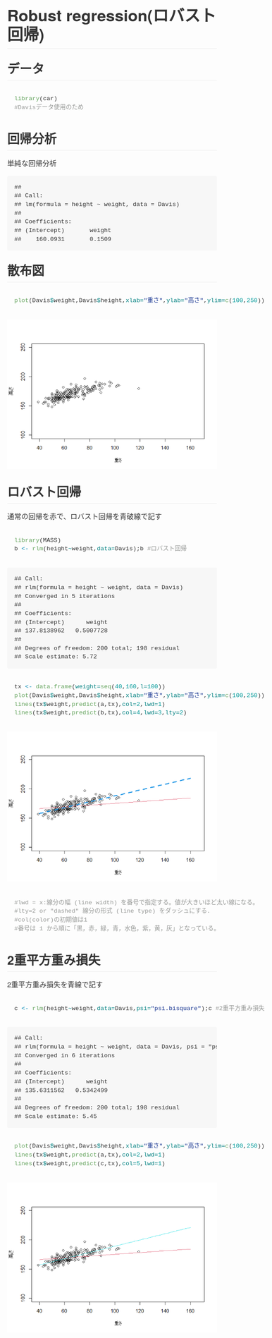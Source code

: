 <!DOCTYPE html>

<html xmlns="http://www.w3.org/1999/xhtml">

<head>

<meta charset="utf-8">
<meta http-equiv="Content-Type" content="text/html; charset=utf-8" />
<meta name="generator" content="pandoc" />
<meta name="viewport" content="width=device-width, initial-scale=1">

<link rel="stylesheet" href="data:text/css,%0A%40font%2Dface%20%7B%0Afont%2Dfamily%3A%20octicons%2Dlink%3B%0Asrc%3A%20url%28data%3Afont%2Fwoff%3Bcharset%3Dutf%2D8%3Bbase64%2Cd09GRgABAAAAAAZwABAAAAAACFQAAAAAAAAAAAAAAAAAAAAAAAAAAAAAAABEU0lHAAAGaAAAAAgAAAAIAAAAAUdTVUIAAAZcAAAACgAAAAoAAQAAT1MvMgAAAyQAAABJAAAAYFYEU3RjbWFwAAADcAAAAEUAAACAAJThvmN2dCAAAATkAAAABAAAAAQAAAAAZnBnbQAAA7gAAACyAAABCUM%2B8IhnYXNwAAAGTAAAABAAAAAQABoAI2dseWYAAAFsAAABPAAAAZwcEq9taGVhZAAAAsgAAAA0AAAANgh4a91oaGVhAAADCAAAABoAAAAkCA8DRGhtdHgAAAL8AAAADAAAAAwGAACfbG9jYQAAAsAAAAAIAAAACABiATBtYXhwAAACqAAAABgAAAAgAA8ASm5hbWUAAAToAAABQgAAAlXu73sOcG9zdAAABiwAAAAeAAAAME3QpOBwcmVwAAAEbAAAAHYAAAB%2FaFGpk3jaTY6xa8JAGMW%2FO62BDi0tJLYQincXEypYIiGJjSgHniQ6umTsUEyLm5BV6NDBP8Tpts6F0v%2Bk%2F0an2i%2BitHDw3v2%2B9%2BDBKTzsJNnWJNTgHEy4BgG3EMI9DCEDOGEXzDADU5hBKMIgNPZqoD3SilVaXZCER3%2FI7AtxEJLtzzuZfI%2BVVkprxTlXShWKb3TBecG11rwoNlmmn1P2WYcJczl32etSpKnziC7lQyWe1smVPy%2FLt7Kc%2B0vWY%2FgAgIIEqAN9we0pwKXreiMasxvabDQMM4riO%2BqxM2ogwDGOZTXxwxDiycQIcoYFBLj5K3EIaSctAq2kTYiw%2Bymhce7vwM9jSqO8JyVd5RH9gyTt2%2BJ%2FyUmYlIR0s04n6%2B7Vm1ozezUeLEaUjhaDSuXHwVRgvLJn1tQ7xiuVv%2FocTRF42mNgZGBgYGbwZOBiAAFGJBIMAAizAFoAAABiAGIAznjaY2BkYGAA4in8zwXi%2BW2%2BMjCzMIDApSwvXzC97Z4Ig8N%2FBxYGZgcgl52BCSQKAA3jCV8CAABfAAAAAAQAAEB42mNgZGBg4f3vACQZQABIMjKgAmYAKEgBXgAAeNpjYGY6wTiBgZWBg2kmUxoDA4MPhGZMYzBi1AHygVLYQUCaawqDA4PChxhmh%2F8ODDEsvAwHgMKMIDnGL0x7gJQCAwMAJd4MFwAAAHjaY2BgYGaA4DAGRgYQkAHyGMF8NgYrIM3JIAGVYYDT%2BAEjAwuDFpBmA9KMDEwMCh9i%2Fv8H8sH0%2F4dQc1iAmAkALaUKLgAAAHjaTY9LDsIgEIbtgqHUPpDi3gPoBVyRTmTddOmqTXThEXqrob2gQ1FjwpDvfwCBdmdXC5AVKFu3e5MfNFJ29KTQT48Ob9%2FlqYwOGZxeUelN2U2R6%2BcArgtCJpauW7UQBqnFkUsjAY%2FkOU1cP%2BDAgvxwn1chZDwUbd6CFimGXwzwF6tPbFIcjEl%2BvvmM%2FbyA48e6tWrKArm4ZJlCbdsrxksL1AwWn%2FyBSJKpYbq8AXaaTb8AAHja28jAwOC00ZrBeQNDQOWO%2F%2FsdBBgYGRiYWYAEELEwMTE4uzo5Zzo5b2BxdnFOcALxNjA6b2ByTswC8jYwg0VlNuoCTWAMqNzMzsoK1rEhNqByEyerg5PMJlYuVueETKcd%2F89uBpnpvIEVomeHLoMsAAe1Id4AAAAAAAB42oWQT07CQBTGv0JBhagk7HQzKxca2sJCE1hDt4QF%2B9JOS0nbaaYDCQfwCJ7Au3AHj%2BLO13FMmm6cl7785vven0kBjHCBhfpYuNa5Ph1c0e2Xu3jEvWG7UdPDLZ4N92nOm%2BEBXuAbHmIMSRMs%2B4aUEd4Nd3CHD8NdvOLTsA2GL8M9PODbcL%2BhD7C1xoaHeLJSEao0FEW14ckxC%2BTU8TxvsY6X0eLPmRhry2WVioLpkrbp84LLQPGI7c6sOiUzpWIWS5GzlSgUzzLBSikOPFTOXqly7rqx0Z1Q5BAIoZBSFihQYQOOBEdkCOgXTOHA07HAGjGWiIjaPZNW13%2F%2Blm6S9FT7rLHFJ6fQbkATOG1j2OFMucKJJsxIVfQORl%2B9Jyda6Sl1dUYhSCm1dyClfoeDve4qMYdLEbfqHf3O%2FAdDumsjAAB42mNgYoAAZQYjBmyAGYQZmdhL8zLdDEydARfoAqIAAAABAAMABwAKABMAB%2F%2F%2FAA8AAQAAAAAAAAAAAAAAAAABAAAAAA%3D%3D%29%20format%28%27woff%27%29%3B%0A%7D%0Abody%20%7B%0A%2Dwebkit%2Dtext%2Dsize%2Dadjust%3A%20100%25%3B%0Atext%2Dsize%2Dadjust%3A%20100%25%3B%0Acolor%3A%20%23333%3B%0Afont%2Dfamily%3A%20%22Helvetica%20Neue%22%2C%20Helvetica%2C%20%22Segoe%20UI%22%2C%20Arial%2C%20freesans%2C%20sans%2Dserif%2C%20%22Apple%20Color%20Emoji%22%2C%20%22Segoe%20UI%20Emoji%22%2C%20%22Segoe%20UI%20Symbol%22%3B%0Afont%2Dsize%3A%2016px%3B%0Aline%2Dheight%3A%201%2E6%3B%0Aword%2Dwrap%3A%20break%2Dword%3B%0A%7D%0Aa%20%7B%0Abackground%2Dcolor%3A%20transparent%3B%0A%7D%0Aa%3Aactive%2C%0Aa%3Ahover%20%7B%0Aoutline%3A%200%3B%0A%7D%0Astrong%20%7B%0Afont%2Dweight%3A%20bold%3B%0A%7D%0Ah1%20%7B%0Afont%2Dsize%3A%202em%3B%0Amargin%3A%200%2E67em%200%3B%0A%7D%0Aimg%20%7B%0Aborder%3A%200%3B%0A%7D%0Ahr%20%7B%0Abox%2Dsizing%3A%20content%2Dbox%3B%0Aheight%3A%200%3B%0A%7D%0Apre%20%7B%0Aoverflow%3A%20auto%3B%0A%7D%0Acode%2C%0Akbd%2C%0Apre%20%7B%0Afont%2Dfamily%3A%20monospace%2C%20monospace%3B%0Afont%2Dsize%3A%201em%3B%0A%7D%0Ainput%20%7B%0Acolor%3A%20inherit%3B%0Afont%3A%20inherit%3B%0Amargin%3A%200%3B%0A%7D%0Ahtml%20input%5Bdisabled%5D%20%7B%0Acursor%3A%20default%3B%0A%7D%0Ainput%20%7B%0Aline%2Dheight%3A%20normal%3B%0A%7D%0Ainput%5Btype%3D%22checkbox%22%5D%20%7B%0Abox%2Dsizing%3A%20border%2Dbox%3B%0Apadding%3A%200%3B%0A%7D%0Atable%20%7B%0Aborder%2Dcollapse%3A%20collapse%3B%0Aborder%2Dspacing%3A%200%3B%0A%7D%0Atd%2C%0Ath%20%7B%0Apadding%3A%200%3B%0A%7D%0A%2A%20%7B%0Abox%2Dsizing%3A%20border%2Dbox%3B%0A%7D%0Ainput%20%7B%0Afont%3A%2013px%20%2F%201%2E4%20Helvetica%2C%20arial%2C%20nimbussansl%2C%20liberationsans%2C%20freesans%2C%20clean%2C%20sans%2Dserif%2C%20%22Apple%20Color%20Emoji%22%2C%20%22Segoe%20UI%20Emoji%22%2C%20%22Segoe%20UI%20Symbol%22%3B%0A%7D%0Aa%20%7B%0Acolor%3A%20%234078c0%3B%0Atext%2Ddecoration%3A%20none%3B%0A%7D%0Aa%3Ahover%2C%0Aa%3Aactive%20%7B%0Atext%2Ddecoration%3A%20underline%3B%0A%7D%0Ahr%20%7B%0Aheight%3A%200%3B%0Amargin%3A%2015px%200%3B%0Aoverflow%3A%20hidden%3B%0Abackground%3A%20transparent%3B%0Aborder%3A%200%3B%0Aborder%2Dbottom%3A%201px%20solid%20%23ddd%3B%0A%7D%0Ahr%3Abefore%20%7B%0Adisplay%3A%20table%3B%0Acontent%3A%20%22%22%3B%0A%7D%0Ahr%3Aafter%20%7B%0Adisplay%3A%20table%3B%0Aclear%3A%20both%3B%0Acontent%3A%20%22%22%3B%0A%7D%0Ah1%2C%0Ah2%2C%0Ah3%2C%0Ah4%2C%0Ah5%2C%0Ah6%20%7B%0Amargin%2Dtop%3A%2015px%3B%0Amargin%2Dbottom%3A%2015px%3B%0Aline%2Dheight%3A%201%2E1%3B%0A%7D%0Ah1%20%7B%0Afont%2Dsize%3A%2030px%3B%0A%7D%0Ah2%20%7B%0Afont%2Dsize%3A%2021px%3B%0A%7D%0Ah3%20%7B%0Afont%2Dsize%3A%2016px%3B%0A%7D%0Ah4%20%7B%0Afont%2Dsize%3A%2014px%3B%0A%7D%0Ah5%20%7B%0Afont%2Dsize%3A%2012px%3B%0A%7D%0Ah6%20%7B%0Afont%2Dsize%3A%2011px%3B%0A%7D%0Ablockquote%20%7B%0Amargin%3A%200%3B%0A%7D%0Aul%2C%0Aol%20%7B%0Apadding%3A%200%3B%0Amargin%2Dtop%3A%200%3B%0Amargin%2Dbottom%3A%200%3B%0A%7D%0Aol%20ol%2C%0Aul%20ol%20%7B%0Alist%2Dstyle%2Dtype%3A%20lower%2Droman%3B%0A%7D%0Aul%20ul%20ol%2C%0Aul%20ol%20ol%2C%0Aol%20ul%20ol%2C%0Aol%20ol%20ol%20%7B%0Alist%2Dstyle%2Dtype%3A%20lower%2Dalpha%3B%0A%7D%0Add%20%7B%0Amargin%2Dleft%3A%200%3B%0A%7D%0Acode%20%7B%0Afont%2Dfamily%3A%20Consolas%2C%20%22Liberation%20Mono%22%2C%20Menlo%2C%20Courier%2C%20monospace%3B%0Afont%2Dsize%3A%2012px%3B%0A%7D%0Apre%20%7B%0Amargin%2Dtop%3A%200%3B%0Amargin%2Dbottom%3A%200%3B%0Afont%3A%2012px%20Consolas%2C%20%22Liberation%20Mono%22%2C%20Menlo%2C%20Courier%2C%20monospace%3B%0A%7D%0A%2Eselect%3A%3A%2Dms%2Dexpand%20%7B%0Aopacity%3A%200%3B%0A%7D%0A%2Eocticon%20%7B%0Afont%3A%20normal%20normal%20normal%2016px%2F1%20octicons%2Dlink%3B%0Adisplay%3A%20inline%2Dblock%3B%0Atext%2Ddecoration%3A%20none%3B%0Atext%2Drendering%3A%20auto%3B%0A%2Dwebkit%2Dfont%2Dsmoothing%3A%20antialiased%3B%0A%2Dmoz%2Dosx%2Dfont%2Dsmoothing%3A%20grayscale%3B%0A%2Dwebkit%2Duser%2Dselect%3A%20none%3B%0A%2Dmoz%2Duser%2Dselect%3A%20none%3B%0A%2Dms%2Duser%2Dselect%3A%20none%3B%0Auser%2Dselect%3A%20none%3B%0A%7D%0A%2Eocticon%2Dlink%3Abefore%20%7B%0Acontent%3A%20%27%5Cf05c%27%3B%0A%7D%0A%2Emarkdown%2Dbody%3Abefore%20%7B%0Adisplay%3A%20table%3B%0Acontent%3A%20%22%22%3B%0A%7D%0A%2Emarkdown%2Dbody%3Aafter%20%7B%0Adisplay%3A%20table%3B%0Aclear%3A%20both%3B%0Acontent%3A%20%22%22%3B%0A%7D%0A%2Emarkdown%2Dbody%3E%2A%3Afirst%2Dchild%20%7B%0Amargin%2Dtop%3A%200%20%21important%3B%0A%7D%0A%2Emarkdown%2Dbody%3E%2A%3Alast%2Dchild%20%7B%0Amargin%2Dbottom%3A%200%20%21important%3B%0A%7D%0Aa%3Anot%28%5Bhref%5D%29%20%7B%0Acolor%3A%20inherit%3B%0Atext%2Ddecoration%3A%20none%3B%0A%7D%0A%2Eanchor%20%7B%0Adisplay%3A%20inline%2Dblock%3B%0Apadding%2Dright%3A%202px%3B%0Amargin%2Dleft%3A%20%2D18px%3B%0A%7D%0A%2Eanchor%3Afocus%20%7B%0Aoutline%3A%20none%3B%0A%7D%0Ah1%2C%0Ah2%2C%0Ah3%2C%0Ah4%2C%0Ah5%2C%0Ah6%20%7B%0Amargin%2Dtop%3A%201em%3B%0Amargin%2Dbottom%3A%2016px%3B%0Afont%2Dweight%3A%20bold%3B%0Aline%2Dheight%3A%201%2E4%3B%0A%7D%0Ah1%20%2Eocticon%2Dlink%2C%0Ah2%20%2Eocticon%2Dlink%2C%0Ah3%20%2Eocticon%2Dlink%2C%0Ah4%20%2Eocticon%2Dlink%2C%0Ah5%20%2Eocticon%2Dlink%2C%0Ah6%20%2Eocticon%2Dlink%20%7B%0Acolor%3A%20%23000%3B%0Avertical%2Dalign%3A%20middle%3B%0Avisibility%3A%20hidden%3B%0A%7D%0Ah1%3Ahover%20%2Eanchor%2C%0Ah2%3Ahover%20%2Eanchor%2C%0Ah3%3Ahover%20%2Eanchor%2C%0Ah4%3Ahover%20%2Eanchor%2C%0Ah5%3Ahover%20%2Eanchor%2C%0Ah6%3Ahover%20%2Eanchor%20%7B%0Atext%2Ddecoration%3A%20none%3B%0A%7D%0Ah1%3Ahover%20%2Eanchor%20%2Eocticon%2Dlink%2C%0Ah2%3Ahover%20%2Eanchor%20%2Eocticon%2Dlink%2C%0Ah3%3Ahover%20%2Eanchor%20%2Eocticon%2Dlink%2C%0Ah4%3Ahover%20%2Eanchor%20%2Eocticon%2Dlink%2C%0Ah5%3Ahover%20%2Eanchor%20%2Eocticon%2Dlink%2C%0Ah6%3Ahover%20%2Eanchor%20%2Eocticon%2Dlink%20%7B%0Avisibility%3A%20visible%3B%0A%7D%0Ah1%20%7B%0Apadding%2Dbottom%3A%200%2E3em%3B%0Afont%2Dsize%3A%202%2E25em%3B%0Aline%2Dheight%3A%201%2E2%3B%0Aborder%2Dbottom%3A%201px%20solid%20%23eee%3B%0A%7D%0Ah1%20%2Eanchor%20%7B%0Aline%2Dheight%3A%201%3B%0A%7D%0Ah2%20%7B%0Apadding%2Dbottom%3A%200%2E3em%3B%0Afont%2Dsize%3A%201%2E75em%3B%0Aline%2Dheight%3A%201%2E225%3B%0Aborder%2Dbottom%3A%201px%20solid%20%23eee%3B%0A%7D%0Ah2%20%2Eanchor%20%7B%0Aline%2Dheight%3A%201%3B%0A%7D%0Ah3%20%7B%0Afont%2Dsize%3A%201%2E5em%3B%0Aline%2Dheight%3A%201%2E43%3B%0A%7D%0Ah3%20%2Eanchor%20%7B%0Aline%2Dheight%3A%201%2E2%3B%0A%7D%0Ah4%20%7B%0Afont%2Dsize%3A%201%2E25em%3B%0A%7D%0Ah4%20%2Eanchor%20%7B%0Aline%2Dheight%3A%201%2E2%3B%0A%7D%0Ah5%20%7B%0Afont%2Dsize%3A%201em%3B%0A%7D%0Ah5%20%2Eanchor%20%7B%0Aline%2Dheight%3A%201%2E1%3B%0A%7D%0Ah6%20%7B%0Afont%2Dsize%3A%201em%3B%0Acolor%3A%20%23777%3B%0A%7D%0Ah6%20%2Eanchor%20%7B%0Aline%2Dheight%3A%201%2E1%3B%0A%7D%0Ap%2C%0Ablockquote%2C%0Aul%2C%0Aol%2C%0Adl%2C%0Atable%2C%0Apre%20%7B%0Amargin%2Dtop%3A%200%3B%0Amargin%2Dbottom%3A%2016px%3B%0A%7D%0Ahr%20%7B%0Aheight%3A%204px%3B%0Apadding%3A%200%3B%0Amargin%3A%2016px%200%3B%0Abackground%2Dcolor%3A%20%23e7e7e7%3B%0Aborder%3A%200%20none%3B%0A%7D%0Aul%2C%0Aol%20%7B%0Apadding%2Dleft%3A%202em%3B%0A%7D%0Aul%20ul%2C%0Aul%20ol%2C%0Aol%20ol%2C%0Aol%20ul%20%7B%0Amargin%2Dtop%3A%200%3B%0Amargin%2Dbottom%3A%200%3B%0A%7D%0Ali%3Ep%20%7B%0Amargin%2Dtop%3A%2016px%3B%0A%7D%0Adl%20%7B%0Apadding%3A%200%3B%0A%7D%0Adl%20dt%20%7B%0Apadding%3A%200%3B%0Amargin%2Dtop%3A%2016px%3B%0Afont%2Dsize%3A%201em%3B%0Afont%2Dstyle%3A%20italic%3B%0Afont%2Dweight%3A%20bold%3B%0A%7D%0Adl%20dd%20%7B%0Apadding%3A%200%2016px%3B%0Amargin%2Dbottom%3A%2016px%3B%0A%7D%0Ablockquote%20%7B%0Apadding%3A%200%2015px%3B%0Acolor%3A%20%23777%3B%0Aborder%2Dleft%3A%204px%20solid%20%23ddd%3B%0A%7D%0Ablockquote%3E%3Afirst%2Dchild%20%7B%0Amargin%2Dtop%3A%200%3B%0A%7D%0Ablockquote%3E%3Alast%2Dchild%20%7B%0Amargin%2Dbottom%3A%200%3B%0A%7D%0Atable%20%7B%0Adisplay%3A%20block%3B%0Awidth%3A%20100%25%3B%0Aoverflow%3A%20auto%3B%0Aword%2Dbreak%3A%20normal%3B%0Aword%2Dbreak%3A%20keep%2Dall%3B%0A%7D%0Atable%20th%20%7B%0Afont%2Dweight%3A%20bold%3B%0A%7D%0Atable%20th%2C%0Atable%20td%20%7B%0Apadding%3A%206px%2013px%3B%0Aborder%3A%201px%20solid%20%23ddd%3B%0A%7D%0Atable%20tr%20%7B%0Abackground%2Dcolor%3A%20%23fff%3B%0Aborder%2Dtop%3A%201px%20solid%20%23ccc%3B%0A%7D%0Atable%20tr%3Anth%2Dchild%282n%29%20%7B%0Abackground%2Dcolor%3A%20%23f8f8f8%3B%0A%7D%0Aimg%20%7B%0Amax%2Dwidth%3A%20100%25%3B%0Abox%2Dsizing%3A%20content%2Dbox%3B%0Abackground%2Dcolor%3A%20%23fff%3B%0A%7D%0Acode%20%7B%0Apadding%3A%200%3B%0Apadding%2Dtop%3A%200%2E2em%3B%0Apadding%2Dbottom%3A%200%2E2em%3B%0Amargin%3A%200%3B%0Afont%2Dsize%3A%2085%25%3B%0Abackground%2Dcolor%3A%20rgba%280%2C0%2C0%2C0%2E04%29%3B%0Aborder%2Dradius%3A%203px%3B%0A%7D%0Acode%3Abefore%2C%0Acode%3Aafter%20%7B%0Aletter%2Dspacing%3A%20%2D0%2E2em%3B%0Acontent%3A%20%22%5C00a0%22%3B%0A%7D%0Apre%3Ecode%20%7B%0Apadding%3A%200%3B%0Amargin%3A%200%3B%0Afont%2Dsize%3A%20100%25%3B%0Aword%2Dbreak%3A%20normal%3B%0Awhite%2Dspace%3A%20pre%3B%0Abackground%3A%20transparent%3B%0Aborder%3A%200%3B%0A%7D%0A%2Ehighlight%20%7B%0Amargin%2Dbottom%3A%2016px%3B%0A%7D%0A%2Ehighlight%20pre%2C%0Apre%20%7B%0Apadding%3A%2016px%3B%0Aoverflow%3A%20auto%3B%0Afont%2Dsize%3A%2085%25%3B%0Aline%2Dheight%3A%201%2E45%3B%0Abackground%2Dcolor%3A%20%23f7f7f7%3B%0Aborder%2Dradius%3A%203px%3B%0A%7D%0A%2Ehighlight%20pre%20%7B%0Amargin%2Dbottom%3A%200%3B%0Aword%2Dbreak%3A%20normal%3B%0A%7D%0Apre%20%7B%0Aword%2Dwrap%3A%20normal%3B%0A%7D%0Apre%20code%20%7B%0Adisplay%3A%20inline%3B%0Amax%2Dwidth%3A%20initial%3B%0Apadding%3A%200%3B%0Amargin%3A%200%3B%0Aoverflow%3A%20initial%3B%0Aline%2Dheight%3A%20inherit%3B%0Aword%2Dwrap%3A%20normal%3B%0Abackground%2Dcolor%3A%20transparent%3B%0Aborder%3A%200%3B%0A%7D%0Apre%20code%3Abefore%2C%0Apre%20code%3Aafter%20%7B%0Acontent%3A%20normal%3B%0A%7D%0Akbd%20%7B%0Adisplay%3A%20inline%2Dblock%3B%0Apadding%3A%203px%205px%3B%0Afont%2Dsize%3A%2011px%3B%0Aline%2Dheight%3A%2010px%3B%0Acolor%3A%20%23555%3B%0Avertical%2Dalign%3A%20middle%3B%0Abackground%2Dcolor%3A%20%23fcfcfc%3B%0Aborder%3A%20solid%201px%20%23ccc%3B%0Aborder%2Dbottom%2Dcolor%3A%20%23bbb%3B%0Aborder%2Dradius%3A%203px%3B%0Abox%2Dshadow%3A%20inset%200%20%2D1px%200%20%23bbb%3B%0A%7D%0A%2Epl%2Dc%20%7B%0Acolor%3A%20%23969896%3B%0A%7D%0A%2Epl%2Dc1%2C%0A%2Epl%2Ds%20%2Epl%2Dv%20%7B%0Acolor%3A%20%230086b3%3B%0A%7D%0A%2Epl%2De%2C%0A%2Epl%2Den%20%7B%0Acolor%3A%20%23795da3%3B%0A%7D%0A%2Epl%2Ds%20%2Epl%2Ds1%2C%0A%2Epl%2Dsmi%20%7B%0Acolor%3A%20%23333%3B%0A%7D%0A%2Epl%2Dent%20%7B%0Acolor%3A%20%2363a35c%3B%0A%7D%0A%2Epl%2Dk%20%7B%0Acolor%3A%20%23a71d5d%3B%0A%7D%0A%2Epl%2Dpds%2C%0A%2Epl%2Ds%2C%0A%2Epl%2Ds%20%2Epl%2Dpse%20%2Epl%2Ds1%2C%0A%2Epl%2Dsr%2C%0A%2Epl%2Dsr%20%2Epl%2Dcce%2C%0A%2Epl%2Dsr%20%2Epl%2Dsra%2C%0A%2Epl%2Dsr%20%2Epl%2Dsre%20%7B%0Acolor%3A%20%23183691%3B%0A%7D%0A%2Epl%2Dv%20%7B%0Acolor%3A%20%23ed6a43%3B%0A%7D%0A%2Epl%2Did%20%7B%0Acolor%3A%20%23b52a1d%3B%0A%7D%0A%2Epl%2Dii%20%7B%0Abackground%2Dcolor%3A%20%23b52a1d%3B%0Acolor%3A%20%23f8f8f8%3B%0A%7D%0A%2Epl%2Dsr%20%2Epl%2Dcce%20%7B%0Acolor%3A%20%2363a35c%3B%0Afont%2Dweight%3A%20bold%3B%0A%7D%0A%2Epl%2Dml%20%7B%0Acolor%3A%20%23693a17%3B%0A%7D%0A%2Epl%2Dmh%2C%0A%2Epl%2Dmh%20%2Epl%2Den%2C%0A%2Epl%2Dms%20%7B%0Acolor%3A%20%231d3e81%3B%0Afont%2Dweight%3A%20bold%3B%0A%7D%0A%2Epl%2Dmq%20%7B%0Acolor%3A%20%23008080%3B%0A%7D%0A%2Epl%2Dmi%20%7B%0Acolor%3A%20%23333%3B%0Afont%2Dstyle%3A%20italic%3B%0A%7D%0A%2Epl%2Dmb%20%7B%0Acolor%3A%20%23333%3B%0Afont%2Dweight%3A%20bold%3B%0A%7D%0A%2Epl%2Dmd%20%7B%0Abackground%2Dcolor%3A%20%23ffecec%3B%0Acolor%3A%20%23bd2c00%3B%0A%7D%0A%2Epl%2Dmi1%20%7B%0Abackground%2Dcolor%3A%20%23eaffea%3B%0Acolor%3A%20%2355a532%3B%0A%7D%0A%2Epl%2Dmdr%20%7B%0Acolor%3A%20%23795da3%3B%0Afont%2Dweight%3A%20bold%3B%0A%7D%0A%2Epl%2Dmo%20%7B%0Acolor%3A%20%231d3e81%3B%0A%7D%0Akbd%20%7B%0Adisplay%3A%20inline%2Dblock%3B%0Apadding%3A%203px%205px%3B%0Afont%3A%2011px%20Consolas%2C%20%22Liberation%20Mono%22%2C%20Menlo%2C%20Courier%2C%20monospace%3B%0Aline%2Dheight%3A%2010px%3B%0Acolor%3A%20%23555%3B%0Avertical%2Dalign%3A%20middle%3B%0Abackground%2Dcolor%3A%20%23fcfcfc%3B%0Aborder%3A%20solid%201px%20%23ccc%3B%0Aborder%2Dbottom%2Dcolor%3A%20%23bbb%3B%0Aborder%2Dradius%3A%203px%3B%0Abox%2Dshadow%3A%20inset%200%20%2D1px%200%20%23bbb%3B%0A%7D%0A%2Etask%2Dlist%2Ditem%20%7B%0Alist%2Dstyle%2Dtype%3A%20none%3B%0A%7D%0A%2Etask%2Dlist%2Ditem%2B%2Etask%2Dlist%2Ditem%20%7B%0Amargin%2Dtop%3A%203px%3B%0A%7D%0A%2Etask%2Dlist%2Ditem%20input%20%7B%0Amargin%3A%200%200%2E35em%200%2E25em%20%2D1%2E6em%3B%0Avertical%2Dalign%3A%20middle%3B%0A%7D%0A%3Achecked%2B%2Eradio%2Dlabel%20%7B%0Az%2Dindex%3A%201%3B%0Aposition%3A%20relative%3B%0Aborder%2Dcolor%3A%20%234078c0%3B%0A%7D%0A%2EsourceLine%20%7B%0Adisplay%3A%20inline%2Dblock%3B%0A%7D%0Acode%20%2Ekw%20%7B%20color%3A%20%23000000%3B%20%7D%0Acode%20%2Edt%20%7B%20color%3A%20%23ed6a43%3B%20%7D%0Acode%20%2Edv%20%7B%20color%3A%20%23009999%3B%20%7D%0Acode%20%2Ebn%20%7B%20color%3A%20%23009999%3B%20%7D%0Acode%20%2Efl%20%7B%20color%3A%20%23009999%3B%20%7D%0Acode%20%2Ech%20%7B%20color%3A%20%23009999%3B%20%7D%0Acode%20%2Est%20%7B%20color%3A%20%23183691%3B%20%7D%0Acode%20%2Eco%20%7B%20color%3A%20%23969896%3B%20%7D%0Acode%20%2Eot%20%7B%20color%3A%20%230086b3%3B%20%7D%0Acode%20%2Eal%20%7B%20color%3A%20%23a61717%3B%20%7D%0Acode%20%2Efu%20%7B%20color%3A%20%2363a35c%3B%20%7D%0Acode%20%2Eer%20%7B%20color%3A%20%23a61717%3B%20background%2Dcolor%3A%20%23e3d2d2%3B%20%7D%0Acode%20%2Ewa%20%7B%20color%3A%20%23000000%3B%20%7D%0Acode%20%2Ecn%20%7B%20color%3A%20%23008080%3B%20%7D%0Acode%20%2Esc%20%7B%20color%3A%20%23008080%3B%20%7D%0Acode%20%2Evs%20%7B%20color%3A%20%23183691%3B%20%7D%0Acode%20%2Ess%20%7B%20color%3A%20%23183691%3B%20%7D%0Acode%20%2Eim%20%7B%20color%3A%20%23000000%3B%20%7D%0Acode%20%2Eva%20%7Bcolor%3A%20%23008080%3B%20%7D%0Acode%20%2Ecf%20%7B%20color%3A%20%23000000%3B%20%7D%0Acode%20%2Eop%20%7B%20color%3A%20%23000000%3B%20%7D%0Acode%20%2Ebu%20%7B%20color%3A%20%23000000%3B%20%7D%0Acode%20%2Eex%20%7B%20color%3A%20%23000000%3B%20%7D%0Acode%20%2Epp%20%7B%20color%3A%20%23999999%3B%20%7D%0Acode%20%2Eat%20%7B%20color%3A%20%23008080%3B%20%7D%0Acode%20%2Edo%20%7B%20color%3A%20%23969896%3B%20%7D%0Acode%20%2Ean%20%7B%20color%3A%20%23008080%3B%20%7D%0Acode%20%2Ecv%20%7B%20color%3A%20%23008080%3B%20%7D%0Acode%20%2Ein%20%7B%20color%3A%20%23008080%3B%20%7D%0A">


</head>

<body>

<h1 id="robust-regression">Robust regression(ロバスト回帰)</h1>
<h2 id="データ">データ</h2>
<div class="sourceCode" id="cb1"><pre class="sourceCode r"><code class="sourceCode r"><span id="cb1-1"><a href="#cb1-1" aria-hidden="true" tabindex="-1"></a><span class="fu">library</span>(car)</span>
<span id="cb1-2"><a href="#cb1-2" aria-hidden="true" tabindex="-1"></a><span class="co">#Davisデータ使用のため</span></span></code></pre></div>
<h2 id="回帰分析">回帰分析</h2>
<p>単純な回帰分析</p>
<pre><code>## 
## Call:
## lm(formula = height ~ weight, data = Davis)
## 
## Coefficients:
## (Intercept)       weight  
##    160.0931       0.1509</code></pre>
<h2 id="散布図">散布図</h2>
<div class="sourceCode" id="cb3"><pre class="sourceCode r"><code class="sourceCode r"><span id="cb3-1"><a href="#cb3-1" aria-hidden="true" tabindex="-1"></a><span class="fu">plot</span>(Davis<span class="sc">$</span>weight,Davis<span class="sc">$</span>height,<span class="at">xlab=</span><span class="st">&quot;重さ&quot;</span>,<span class="at">ylab=</span><span class="st">&quot;高さ&quot;</span>,<span class="at">ylim=</span><span class="fu">c</span>(<span class="dv">100</span>,<span class="dv">250</span>))</span></code></pre></div>
<p><img src="https://github.com/lmtake/Robust-regression/blob/main/plot-1.png" /><!-- --></p>
<h2 id="ロバスト回帰">ロバスト回帰</h2>
<p>通常の回帰を赤で、ロバスト回帰を青破線で記す</p>
<div class="sourceCode" id="cb4"><pre class="sourceCode r"><code class="sourceCode r"><span id="cb4-1"><a href="#cb4-1" aria-hidden="true" tabindex="-1"></a><span class="fu">library</span>(MASS)</span>
<span id="cb4-2"><a href="#cb4-2" aria-hidden="true" tabindex="-1"></a>b <span class="ot">&lt;-</span> <span class="fu">rlm</span>(height<span class="sc">~</span>weight,<span class="at">data=</span>Davis);b <span class="co">#ロバスト回帰</span></span></code></pre></div>
<pre><code>## Call:
## rlm(formula = height ~ weight, data = Davis)
## Converged in 5 iterations
## 
## Coefficients:
## (Intercept)      weight 
## 137.8138962   0.5007728 
## 
## Degrees of freedom: 200 total; 198 residual
## Scale estimate: 5.72</code></pre>
<div class="sourceCode" id="cb6"><pre class="sourceCode r"><code class="sourceCode r"><span id="cb6-1"><a href="#cb6-1" aria-hidden="true" tabindex="-1"></a>tx <span class="ot">&lt;-</span> <span class="fu">data.frame</span>(<span class="at">weight=</span><span class="fu">seq</span>(<span class="dv">40</span>,<span class="dv">160</span>,<span class="at">l=</span><span class="dv">100</span>))</span>
<span id="cb6-2"><a href="#cb6-2" aria-hidden="true" tabindex="-1"></a><span class="fu">plot</span>(Davis<span class="sc">$</span>weight,Davis<span class="sc">$</span>height,<span class="at">xlab=</span><span class="st">&quot;重さ&quot;</span>,<span class="at">ylab=</span><span class="st">&quot;高さ&quot;</span>,<span class="at">ylim=</span><span class="fu">c</span>(<span class="dv">100</span>,<span class="dv">250</span>))</span>
<span id="cb6-3"><a href="#cb6-3" aria-hidden="true" tabindex="-1"></a><span class="fu">lines</span>(tx<span class="sc">$</span>weight,<span class="fu">predict</span>(a,tx),<span class="at">col=</span><span class="dv">2</span>,<span class="at">lwd=</span><span class="dv">1</span>)</span>
<span id="cb6-4"><a href="#cb6-4" aria-hidden="true" tabindex="-1"></a><span class="fu">lines</span>(tx<span class="sc">$</span>weight,<span class="fu">predict</span>(b,tx),<span class="at">col=</span><span class="dv">4</span>,<span class="at">lwd=</span><span class="dv">3</span>,<span class="at">lty=</span><span class="dv">2</span>)</span></code></pre></div>
<p><img src="https://github.com/lmtake/Robust-regression/blob/main/robust-1.png" /><!-- --></p>
<div class="sourceCode" id="cb7"><pre class="sourceCode r"><code class="sourceCode r"><span id="cb7-1"><a href="#cb7-1" aria-hidden="true" tabindex="-1"></a><span class="co">#lwd = x:線分の幅 (line width) を番号で指定する。値が大きいほど太い線になる。</span></span>
<span id="cb7-2"><a href="#cb7-2" aria-hidden="true" tabindex="-1"></a><span class="co">#lty=2 or &quot;dashed&quot; 線分の形式 (line type) をダッシュにする．</span></span>
<span id="cb7-3"><a href="#cb7-3" aria-hidden="true" tabindex="-1"></a><span class="co">#col(color)の初期値は1</span></span>
<span id="cb7-4"><a href="#cb7-4" aria-hidden="true" tabindex="-1"></a><span class="co">#番号は 1 から順に「黒，赤，緑，青，水色，紫，黄，灰」となっている。</span></span></code></pre></div>
<h2 id="2重平方重み損失">2重平方重み損失</h2>
<p>2重平方重み損失を青線で記す</p>
<div class="sourceCode" id="cb8"><pre class="sourceCode r"><code class="sourceCode r"><span id="cb8-1"><a href="#cb8-1" aria-hidden="true" tabindex="-1"></a>c <span class="ot">&lt;-</span> <span class="fu">rlm</span>(height<span class="sc">~</span>weight,<span class="at">data=</span>Davis,<span class="at">psi=</span><span class="st">&quot;psi.bisquare&quot;</span>);c <span class="co">#2重平方重み損失</span></span></code></pre></div>
<pre><code>## Call:
## rlm(formula = height ~ weight, data = Davis, psi = &quot;psi.bisquare&quot;)
## Converged in 6 iterations
## 
## Coefficients:
## (Intercept)      weight 
## 135.6311562   0.5342499 
## 
## Degrees of freedom: 200 total; 198 residual
## Scale estimate: 5.45</code></pre>
<div class="sourceCode" id="cb10"><pre class="sourceCode r"><code class="sourceCode r"><span id="cb10-1"><a href="#cb10-1" aria-hidden="true" tabindex="-1"></a><span class="fu">plot</span>(Davis<span class="sc">$</span>weight,Davis<span class="sc">$</span>height,<span class="at">xlab=</span><span class="st">&quot;重さ&quot;</span>,<span class="at">ylab=</span><span class="st">&quot;高さ&quot;</span>,<span class="at">ylim=</span><span class="fu">c</span>(<span class="dv">100</span>,<span class="dv">250</span>))</span>
<span id="cb10-2"><a href="#cb10-2" aria-hidden="true" tabindex="-1"></a><span class="fu">lines</span>(tx<span class="sc">$</span>weight,<span class="fu">predict</span>(a,tx),<span class="at">col=</span><span class="dv">2</span>,<span class="at">lwd=</span><span class="dv">1</span>)</span>
<span id="cb10-3"><a href="#cb10-3" aria-hidden="true" tabindex="-1"></a><span class="fu">lines</span>(tx<span class="sc">$</span>weight,<span class="fu">predict</span>(c,tx),<span class="at">col=</span><span class="dv">5</span>,<span class="at">lwd=</span><span class="dv">1</span>)</span></code></pre></div>
<p><img src="https://github.com/lmtake/Robust-regression/blob/main/unnamed-chunk-1-1.png" /><!-- --></p>

</body>
</html>

